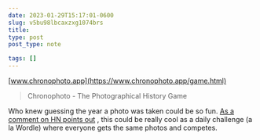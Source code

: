 ```yaml
---
date: 2023-01-29T15:17:01-0600
slug: v5bu98lbcaxzxg1074brs
title: 
type: post
post_type: note

tags: []
---
```

[www.chronophoto.app](https://www.chronophoto.app/game.html)



> 
> Chronophoto - The Photographical History Game
> 
> 
> 


Who knew guessing the year a photo was taken could be so fun. [As a comment on HN points out](https://news.ycombinator.com/item?id=34563337) , this could be really cool as a daily challenge (a la Wordle) where everyone gets the same photos and competes.



